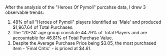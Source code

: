 After the analysis of the "Heroes Of Pymoli" purcahse data, I drew 3 observable trends:

1. 48% of all "Heroes of Pymoli" players identified as 'Male' and produced $1,967.64 of Total Purchases.
2. The '20-24' age group consitute 44.79% of Total Players and are accountable for 46.81% of Total Purchase Value.
3. Despite the Average Purchase Price being $3.05, the most purchased item - 'Final Critic' - is priced at $4.61. 
